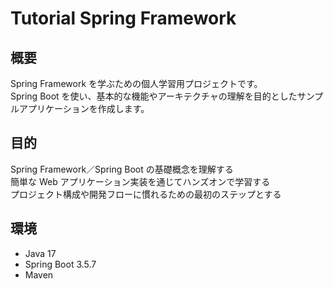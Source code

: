 # Tutorial Spring Framework

## 概要

Spring Framework を学ぶための個人学習用プロジェクトです。<br>
Spring Boot を使い、基本的な機能やアーキテクチャの理解を目的としたサンプルアプリケーションを作成します。<br>

## 目的

Spring Framework／Spring Boot の基礎概念を理解する<br>
簡単な Web アプリケーション実装を通じてハンズオンで学習する<br>
プロジェクト構成や開発フローに慣れるための最初のステップとする<br>

## 環境

- Java 17
- Spring Boot 3.5.7
- Maven
